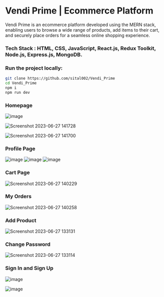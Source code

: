 # Vendi Prime | Ecommerce Platform
Vendi Prime is an ecommerce platform developed using the MERN stack, enabling users to browse a wide range of products, add items to their cart, and securely place orders for a seamless online shopping experience.
### Tech Stack : HTML, CSS, JavaScript, React.js, Redux Toolkit, Node.js, Express.js, MongoDB.



### Run the project locally:

```bash
git clone https://github.com/sital002/Vendi_Prime 
cd Vendi_Prime 
npm i 
npm run dev
```


### Homepage
![image](https://github.com/sital002/Vendi_Prime/assets/93700622/77947117-9c99-4bc5-b9fc-c86e971400b4)

![Screenshot 2023-06-27 141728](https://github.com/sital002/Vendi_Prime/assets/93700622/26498be0-5338-4024-b27a-8d951178d471)

![Screenshot 2023-06-27 141700](https://github.com/sital002/Vendi_Prime/assets/93700622/e40a8918-8ae0-4e85-ac58-05e5d2135962)


### Profile Page
![image](https://github.com/sital002/Vendi_Prime/assets/93700622/a1b6f5b5-2914-4143-b8f2-d4a0ee47984d)
![image](https://github.com/sital002/Vendi_Prime/assets/93700622/0d42e6f7-40ae-4312-9be4-db44542c934e)
![image](https://github.com/sital002/Vendi_Prime/assets/93700622/fa801255-f44c-40ac-bc54-70e155002a7a)

### Cart Page
![Screenshot 2023-06-27 140229](https://github.com/sital002/Vendi_Prime/assets/93700622/45801bcb-f5a7-497f-b503-8f7029058070)

### My Orders
![Screenshot 2023-06-27 140258](https://github.com/sital002/Vendi_Prime/assets/93700622/65534abe-6e46-4e88-a956-a1924d40b0d1)

### Add Product
![Screenshot 2023-06-27 133131](https://github.com/sital002/Vendi_Prime/assets/93700622/0b269ca4-8371-4c66-a3d0-c7f9555f1b03)

### Change Password
![Screenshot 2023-06-27 133114](https://github.com/sital002/Vendi_Prime/assets/93700622/50b256df-0f1a-41c1-ad0a-ef1d62fe7e95)

### Sign In and Sign Up
![image](https://github.com/sital002/Vendi_Prime/assets/93700622/f1d775e9-3b71-4a45-97e0-86d3a2ae4516)

![image](https://github.com/sital002/Vendi_Prime/assets/93700622/4c4dcc02-2927-4c02-98da-9c2c9ada94a4)







